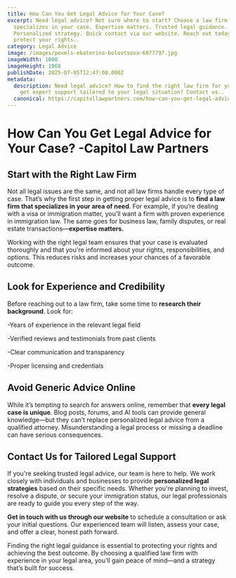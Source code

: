 ```yaml
---
title: How Can You Get Legal Advice for Your Case?
excerpt: Need legal advice? Not sure where to start? Choose a law firm that
  specializes in your case. Expertise matters. Trusted legal guidance.
  Personalized strategy. Quick contact via our website. Reach out today and
  protect your rights..
category: Legal Advice
image: /images/pexels-ekaterina-bolovtsova-6077797.jpg
imageWidth: 1000
imageHeight: 1060
publishDate: 2025-07-05T12:47:00.000Z
metadata:
  description: Need legal advice? How to find the right law firm for your case and
    get expert support tailored to your legal situation? Contact us..
  canonical: https://capitollawpartners.com/how-can-you-get-legal-advice-for-your-case
---
```




# How Can You Get Legal Advice for Your Case? -Capitol Law Partners



## Start with the Right Law Firm

Not all legal issues are the same, and not all law firms handle every type of case. That’s why the first step in getting proper legal advice is to **find a law firm that specializes in your area of need**. For example, if you’re dealing with a visa or immigration matter, you’ll want a firm with proven experience in immigration law. The same goes for business law, family disputes, or real estate transactions—**expertise matters.**

Working with the right legal team ensures that your case is evaluated thoroughly and that you're informed about your rights, responsibilities, and options. This reduces risks and increases your chances of a favorable outcome.

## Look for Experience and Credibility

Before reaching out to a law firm, take some time to **research their background**. Look for:

\-Years of experience in the relevant legal field

\-Verified reviews and testimonials from past clients

\-Clear communication and transparency




\-Proper licensing and credentials




## Avoid Generic Advice Online

While it’s tempting to search for answers online, remember that **every legal case is unique**. Blog posts, forums, and AI tools can provide general knowledge—but they can’t replace personalized legal advice from a qualified attorney. Misunderstanding a legal process or missing a deadline can have serious consequences.

## Contact Us for Tailored Legal Support

If you're seeking trusted legal advice, our team is here to help. We work closely with individuals and businesses to provide **personalized legal strategies** based on their specific needs. Whether you're planning to invest, resolve a dispute, or secure your immigration status, our legal professionals are ready to guide you every step of the way.

**Get in touch with us through our website** to schedule a consultation or ask your initial questions. Our experienced team will listen, assess your case, and offer a clear, honest path forward.

Finding the right legal guidance is essential to protecting your rights and achieving the best outcome. By choosing a qualified law firm with experience in your legal area, you’ll gain peace of mind—and a strategy that’s built for success.
